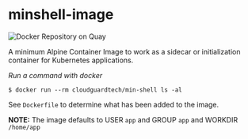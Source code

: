 # minshell-image
![Docker Repository on Quay](https://quay.io/repository/cloudguardtech/min-shell/status "Docker Repository on Quay")

A minimum Alpine Container Image to work as a sidecar or initialization container for Kubernetes applications.

*Run a command with docker*

    $ docker run --rm cloudguardtech/min-shell ls -al

See `Dockerfile` to determine what has been added to the image.

**NOTE:** The image defaults to USER `app` and GROUP `app` and WORKDIR `/home/app`

